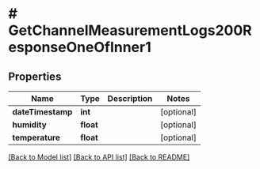 # # GetChannelMeasurementLogs200ResponseOneOfInner1

## Properties

Name | Type | Description | Notes
------------ | ------------- | ------------- | -------------
**dateTimestamp** | **int** |  | [optional]
**humidity** | **float** |  | [optional]
**temperature** | **float** |  | [optional]

[[Back to Model list]](../../README.md#models) [[Back to API list]](../../README.md#endpoints) [[Back to README]](../../README.md)
